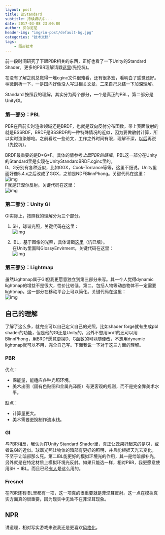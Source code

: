 ```yaml
---
layout: post
title: 谈Standard
subtitle: 持续填坑中...
date: 2017-03-08 23:00:00
author: 贝尔尼尼
header-img: "img/in-post/default-bg.jpg"
categories: "技术文档"
tags:
    - 图形技术
---
```



前一段时间研究了下跟PBR相关的东西，正好也看了一下Unity的Standard Shader，更多的PBR理解请戳[这里](/2017/xx/xx/talk-brdf/)(先挖坑)。

在没有了解之前总觉得一堆cginc文件很难看，还有很多宏，看明白了感觉还好。稍微剖析一下，一是国内好像没人写过相关文章，二来自己总结一下加深理解。  <!-- more -->

Standard 按照我的理解，其实分为两个部分，一个是真正的PBL，第二部分是UnityGI。

### 第一部分：PBL
PBR在目前实时渲染领域还是BRDF，也就是双向反射分布函数，带上表面散射的就是BSSRDF，BRDF是BSSRDF的一种特殊情况的近似，因为要做散射计算，所以实时渲染够呛。之前看过一些论文，工作之外时间有限，理解不深，[以后](/2017/xx/xx/talk-brdf/)再说（先挖坑）。

BRDF最重要的是D\*G\*F。具体的情参考*上面PBR的链接*。PBL这一部分在Unity的Standard里是实现在UnityStandardBRDF.cginc里的。  
D、G分别有各种近似，比如GGX，Cook-Torrance等等，这里不细说。Unity里面好像5.4.x之后改成了GGX，之前是NDFBlinnPhong。关键代码在这里：  
![img](/img/in-post/talk-standard/brdf_code.jpg)  
F就是菲涅尔反射。关键代码在这里：  
![img](/img/in-post/talk-standard/fresnel_code.jpg)  

### 第二部分：Unity GI
GI实际上，按照我的理解分为三个部分。
1. SH，球谐光照，关键代码在这里：  
![img](/img/in-post/talk-standard/sh_code.jpg)

2. IBL，基于图像的光照，具体请戳[这里](/2017/03/15/talk-ibl/)（坑已填）。  
在Unity里面叫GlossyEnvirment，关键代码在这里：  
![img](/img/in-post/talk-standard/ibl_code.jpg)


### 第三部分：Lightmap  
虽然Lightmap属于GI但我更愿意独立到第三部分来写。其一个人觉得dynamic lightmap的增益不是很大，性价比较低。第二，包括人物等动态物体不一定需要lightmap。这一部分在移动平台上可以简化。关键代码在这里：  
![img](/img/in-post/talk-standard/lightmap_code.jpg)


## 自己的理解

了解了这么多，就完全可以自己定义自己的光照，比如shader forge就有生成pbl shader的功能，但是他的GI还是Unity的。另外不想用brdf的还可以用BlinnPhong，用BRDF愿意更换D、G函数的可以随便改，不想用dynamic lightmap就可以不用，完全自己写。下面我说一下对于这三方面的理解。

### PBR  
优点：  
- 保能量，能适应各种光照环境。  
- 美术出图（固有色贴图和金属光泽图）有更客观的规则，而不是完全靠美术水平。  
 
缺点：  
- 计算量更大。  
- 美术需要更换制作流水线。  

### GI
与PBR相反，我认为在Unity Standard Shader里，真正让效果好起来的是GI，或者说GI的近似。球谐光照让物体的暗部有更好的照明，并且能根据天光去变化，不至于让暗部那么死。第二IBL能更好的模拟环境光的作用，其一是给暗部补光，另外就是在特定材质上模拟环境光反射。如果只能选一样，相对PBR，我更愿意使用SH + IBL。而且已经[有人](https://www.marmoset.co/skyshop/)是这么用的。

### Fresnel
在PBR还有IBL里都有一项，这一项真的很重要就是菲涅耳反射。这一点在模拟真实方面真的很重要，因为现实中无处不在菲涅耳现象。

## NPR
讲道理，相对写实游戏来说我还是更喜欢[风格化](/2017/03/03/talk-npr/)。

